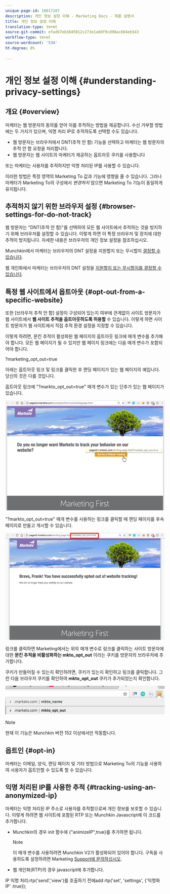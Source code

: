 ```yaml
---
unique-page-id: 10617187
description: 개인 정보 설정 이해 - Marketing Docs - 제품 설명서
title: 개인 정보 설정 이해
translation-type: tm+mt
source-git-commit: efadb7eb3845012c273e1a60f9cd98ac884eb543
workflow-type: tm+mt
source-wordcount: '534'
ht-degree: 0%

---
```



# 개인 정보 설정 이해 {#understanding-privacy-settings}

## 개요 {#overview}

마케터는 웹 방문자의 동의를 얻어 이를 추적하는 방법을 제공합니다. 수신 거부할 방법에는 두 가지가 있으며, 익명 처리 IP로 추적하도록 선택할 수도 있습니다.

* 웹 방문자는 브라우저에서 DNT(추적 안 함) 기능을 선택하고 마케터는 웹 방문자의 추적 안 함 요청을 처리합니다.
* 웹 방문자는 웹 사이트의 마케터가 제공하는 옵트아웃 쿠키를 사용합니다

또는 마케터는 사용자를 추적하지만 익명 처리된 IP를 사용할 수 있습니다.

이러한 방법은 특정 영역의 Marketing To 값과 기능에 영향을 줄 수 있습니다. 그러나 마케터가 Marketing To의 구성에서 *변경하지* 않으면 Marketing To 기능이 동일하게 유지됩니다.

## 추적하지 않기 위한 브라우저 설정 {#browser-settings-for-do-not-track}

웹 방문자는 &quot;DNT(추적 안 함)&quot;를 선택하여 모든 웹 사이트에서 추적하는 것을 방지하기 위해 브라우저를 설정할 수 있습니다. 이렇게 하면 이 특정 브라우저 및 장치에 대한 추적이 방지됩니다. 자세한 내용은 브라우저의 개인 정보 설정을 참조하십시오.

Munchkin에서 마케터는 브라우저의 DNT 설정을 지원할지 또는 무시할지 [결정할 수 있습니다](edit-do-not-track-browser-support-settings.md).

웹 개인화에서 마케터는 브라우저의 DNT 설정을 [지원할지 또는 무시할지를 결정할 수 있습니다](/help/marketo/product-docs/web-personalization/getting-started/setting-web-personalization-to-do-not-track.md).

## 특정 웹 사이트에서 옵트아웃 {#opt-out-from-a-specific-website}

또한 [브라우저 추적 안 함] 설정이 구성되어 있는지 여부에 관계없이 사이트 방문자가 웹 사이트에서 **웹 사이트 추적을 옵트아웃하도록 허용할** 수 있습니다. 이렇게 하면 사이트 방문자가 웹 사이트에서 직접 추적 환경 설정을 지정할 수 있습니다.

이렇게 하려면, 문킨 추적이 활성화된 웹 페이지의 옵트아웃 링크에 매개 변수를 추가해야 합니다. 모든 웹 페이지가 될 수 있지만 웹 페이지 링크에는 다음 매개 변수가 포함되어야 합니다.

?marketing_opt_out=true

아래는 옵트아웃 링크 및 링크를 클릭한 후 랜딩 페이지가 있는 웹 페이지의 예입니다. 당신의 것은 다를 것입니다.

옵트아웃 링크에 &quot;?markto_opt_out=true&quot; 매개 변수가 있는 단추가 있는 웹 페이지가 있습니다.

![](assets/opt-out-1.png)

&quot;?markto_opt_out=true&quot; 매개 변수를 사용하는 링크를 클릭할 때 랜딩 페이지를 후속 페이지로 만들고 게시할 수 있습니다.

![](assets/opt-out-2.png)

링크를 클릭하면 Marketing에서는 위의 매개 변수로 링크를 클릭하는 사이트 방문자에 대한 **문킨 추적을 비활성화하는 mkto_opt_out** 이라는 쿠키를 방문자의 브라우저에 추가합니다.

쿠키가 만들어질 수 있는지 확인하려면, 쿠키가 있는지 확인하고 링크를 클릭합니다. 그런 다음 브라우저 쿠키를 확인하여 **mkto_opt_out** 쿠키가 추가되었는지 확인합니다.

![](assets/opt-out-3.png)

>[!NOTE]
>
>현재 이 기능은 Munchkin 버전 152 이상에서만 작동합니다.

## 옵트인 {#opt-in}

마케터는 이메일, 양식, 랜딩 페이지 및 기타 방법으로 Marketing To의 기능을 사용하여 사용자가 옵트인할 수 있도록 할 수 있습니다.

## 익명 처리된 IP를 사용한 추적 {#tracking-using-an-anonymized-ip}

마케터는 익명 처리된 IP 주소로 사용자를 추적함으로써 개인 정보를 보호할 수 있습니다. 이렇게 하려면 웹 사이트에 포함된 RTP 또는 Munchkin Javascript에 이 코드를 추가합니다.

* Munchkin의 경우 init 함수에 {&quot;animizeIP&quot;,true}를 추가하면 됩니다.

   >[!NOTE]
   >
   >이 매개 변수를 사용하려면 Munchkin V2가 활성화되어 있어야 합니다. 구독을 사용하도록 설정하려면 Marketing [Support에 문의하십시오](http://nation.marketo.com/community/support_solutions).

* 웹 개인화(RTP)의 경우 javascript에 추가합니다.

IP 익명 처리:rtp(&#39;send&#39;,&#39;view&#39;)를 호출하기 전에add rtp(&#39;set&#39;, &#39;settings&#39;, {&#39;익명화IP&#39; :true});

